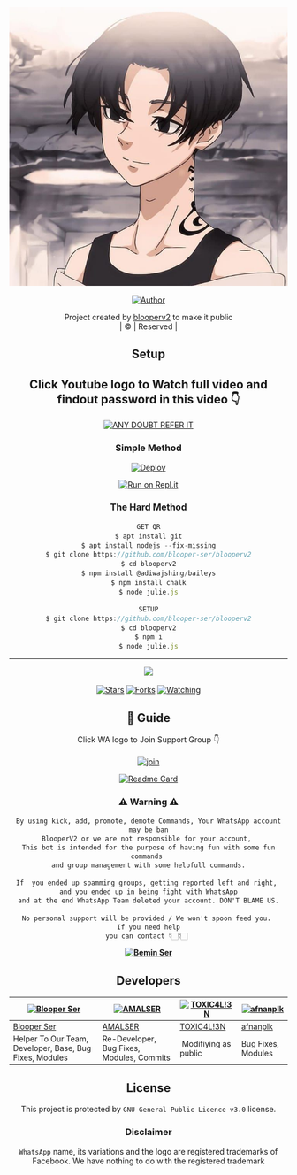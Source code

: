 <div align="center">

 </a>
</p>
<div align="center">
  <p align="center">
<img src=IMG-20220223-WA0000.jpg>
</p>
  <p align="center">
<a href="https://github.com/cyberchekuthan"><img title="Author" src="https://img.shields.io/badge/Author-Bemin-b/blooperv2?color=blue&style=for-the-badge&logo=whatsapp"></a>
</p>
</div>
<p align="center">
Project created by <a href="https://github.com/blooper-ser">blooperv2</a> to make it public
    <br>
       | © |
        Reserved |
    <br> 
</p>

## Setup
<div align="center"> 


## Click Youtube logo to Watch full video and findout password in this video 👇

 [![ANY DOUBT REFER IT](https://www.linkpicture.com/q/YouTube-Logo-700x394.png)](https://youtu.be/fd0KPblop-k)


  ### Simple Method
  
[![Deploy](https://www.herokucdn.com/deploy/button.svg)](https://heroku.com/deploy?template=https://github.com/blooper-ser/blooperv2) 
  
[![Run on Repl.it](https://repl.it/badge/github/quiec/whatsAlfa)](https://replit.com/@Amalser/Amalser)
  
### The Hard Method
```js
GET QR
$ apt install git
$ apt install nodejs --fix-missing
$ git clone https://github.com/blooper-ser/blooperv2
$ cd blooperv2
$ npm install @adiwajshing/baileys
$ npm install chalk
$ node julie.js
```
      
```js
SETUP
$ git clone https://github.com/blooper-ser/blooperv2
$ cd blooperv2
$ npm i
$ node julie.js
```

----

  <p align="center">
  <a href="httsp://github.com/blooper-ser/blooperv2">
    
<a href="https://github.com/cyberchekuthan/followers">
<img src="https://img.shields.io/github/repo-size/blooper-ser/blooperv2?color=green&label=Repo%20total%20size&style=plastic">
<p align="center">
<a href="https://github.com/blooper-ser/followers"
<img title="Followers" src="https://img.shields.io/github/followers/cyberchekuthan?color=blue&style=flat-square"></a>
<a href="https://github.com/blooper-ser/blooperv2/stargazers/"><img title="Stars" src="https://img.shields.io/github/stars/cyberchekuthan/Amalser_v2?color=blue&style=flat-square"></a>
<a href="https://github.com/blooper-ser/blooperv2/network/members"><img title="Forks" src="https://img.shields.io/github/forks/cyberchekuthan/Amalser_v2?color=blue&style=flat-square"></a>
<a href="https://github.com/blooper-ser/blooperv2/watchers"><img title="Watching" src="https://img.shields.io/github/watchers/cyberchekuthan/Amalser_v2?label=Watchers&color=blue&style=flat-square"></a>
</p>

## 📢 Guide
Click WA logo to Join Support Group 👇
    <br>
<br>
  [![join](https://github.com/Alien-alfa/PublicBot/blob/main/wlogo.svg.png)](https://chat.whatsapp.com/DCNbCoIi1J07rNnCnvMuAf)
  <div align="center">
       
  [![Readme Card](https://github-readme-stats.vercel.app/api/pin/?username=blooper-ser&repo=blooperv2&theme=nightowl)](https://github.com/cyberchekuthan/Amalser_v2)
  </div>
    
### ⚠ Warning ⚠

```
By using kick, add, promote, demote Commands, Your WhatsApp account may be ban
BlooperV2 or we are not responsible for your account, 
This bot is intended for the purpose of having fun with some fun commands 
and group management with some helpfull commands.

If  you ended up spamming groups, getting reported left and right, 
and you ended up in being fight with WhatsApp
and at the end WhatsApp Team deleted your account. DON'T BLAME US.

No personal support will be provided / We won't spoon feed you. 
If you need help
you can contact 👇🏻👇🏻 
```
**[![Bemin Ser](https://www.linkpicture.com/q/WHTSPP-LOGO.png)](http://wa.me/919744267478?text=Can%20you%20help%20bro)**

## Developers
  <div align="center">
    
  [![Blooper Ser](https://github.com/blooper-ser.png?size=100)](https://github.com/blooper-ser) | [![AMALSER](https://github.com/cyberchekuthan.png?size=100)](https://github.com/cyberchekuthan) |  [![TOXIC4L!3N](https://github.com/Alien-alfa.png?size=100)](https://github.com/AI-VIKI) | [![afnanplk](https://github.com/afnanplk.png?size=100)](https://github.com/afnanplk) 
----|----|----|----
[Blooper Ser](https://github.com/blooper-ser) | [AMALSER](https://github.com/cyberchekuthan) | [TOXIC4L!3N](https://github.com/AI-VIKI) | [afnanplk](https://github.com/afnanplk) 
Helper To Our Team, Developer, Base, Bug Fixes, Modules| Re-Developer, Bug Fixes, Modules, Commits |  Modifiying  as   public | Bug Fixes, Modules 
  </div>
    


## License
This project is protected by `GNU General Public Licence v3.0` license.

### Disclaimer
`WhatsApp` name, its variations and the logo are registered trademarks of Facebook. We have nothing to do with the registered trademark
